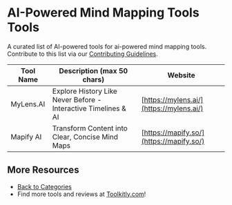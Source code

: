 # AI-Powered Mind Mapping Tools Tools

A curated list of AI-powered tools for ai-powered mind mapping tools. Contribute to this list via our [Contributing Guidelines](../CONTRIBUTING.md).

| Tool Name | Description (max 50 chars) | Website |
|-----------|----------------------------|---------|
| MyLens.AI | Explore History Like Never Before - Interactive Timelines & AI | [https://mylens.ai/](https://mylens.ai/) |
| Mapify AI | Transform Content into Clear, Concise Mind Maps | [https://mapify.so/](https://mapify.so/) |

## More Resources
- [Back to Categories](https://github.com/ToolkitlyAI/awesome-ai-tools/blob/master/README.md)
- Find more tools and reviews at [Toolkitly.com](https://toolkitly.com)!
